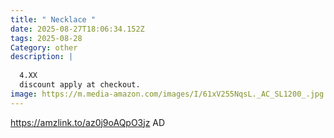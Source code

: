 ```yaml
---
title: " Necklace "
date: 2025-08-27T18:06:34.152Z
tags: 2025-08-28
Category: other
description: |
  
  4.XX 
  discount apply at checkout.
image: https://m.media-amazon.com/images/I/61xV255NqsL._AC_SL1200_.jpg
---
```

https://amzlink.to/az0j9oAQpO3jz AD